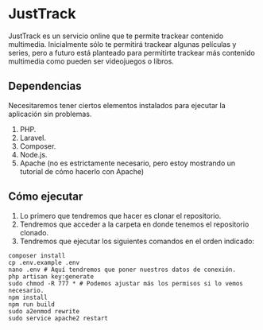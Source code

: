 # JustTrack

JustTrack es un servicio online que te permite trackear contenido multimedia. Inicialmente sólo te permitirá trackear algunas películas y series, pero a futuro está planteado para permitirte trackear más contenido multimedia como pueden ser videojuegos o libros.

## Dependencias

Necesitaremos tener ciertos elementos instalados para ejecutar la aplicación sin problemas.

1. PHP.
2. Laravel.
3. Composer.
4. Node.js.
5. Apache (no es estrictamente necesario, pero estoy mostrando un tutorial de cómo hacerlo con Apache)

## Cómo ejecutar

1. Lo primero que tendremos que hacer es clonar el repositorio.
2. Tendremos que acceder a la carpeta en donde tenemos el repositorio clonado.
3. Tendremos que ejecutar los siguientes comandos en el orden indicado:

```shell
composer install
cp .env.example .env
nano .env # Aquí tendremos que poner nuestros datos de conexión.
php artisan key:generate
sudo chmod -R 777 * # Podemos ajustar más los permisos si lo vemos necesario.
npm install
npm run build
sudo a2enmod rewrite
sudo service apache2 restart
```
